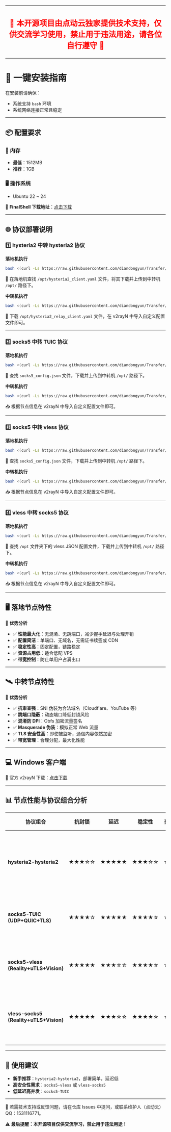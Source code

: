 <table><tr><td>
<h2 align="center" style="color:red;">
🚨 本开源项目由点动云独家提供技术支持，仅供交流学习使用，禁止用于违法用途，请各位自行遵守 🚨
</h2>
</td></tr></table>










# 🚀 一键安装指南
在安装前请确保：
- 系统支持 `bash` 环境
- 系统网络连接正常且稳定

---

## 📦 配置要求  
### 💾 内存  
- **最低**：1512MB  
- **推荐**：1GB

### 🖥 操作系统  
- Ubuntu 22 ~ 24  

🔗 **FinalShell 下载地址**：[点击下载](https://dl.hostbuf.com/finalshell3/finalshell_windows_x64.exe)

---

## 🌐 协议部署说明

### 1️⃣ hysteria2 中转 hysteria2 协议
**落地机执行**  
```bash
bash <(curl -Ls https://raw.githubusercontent.com/diandongyun/Transfer/blob/main/hysteria2-hysteria2/destination-node.sh)
```
📂 在落地机查找 `/opt/hysteria2_client.yaml` 文件，将其下载并上传到中转机 `/opt/` 路径下。

**中转机执行**  
```bash
bash <(curl -Ls https://raw.githubusercontent.com/diandongyun/Transfer/blob/main/hysteria2-hysteria2/relay-node.sh)
```
📂 下载 `/opt/hysteria2_relay_client.yaml` 文件，在 v2rayN 中导入自定义配置文件即可。

---

### 2️⃣ socks5 中转 TUIC 协议
**落地机执行**  
```bash
bash <(curl -Ls https://raw.githubusercontent.com/diandongyun/Transfer/blob/main/socks5-TUIC/socks5.sh)
```
📂 查找 `socks5_config.json` 文件，下载并上传到中转机 `/opt/` 路径下。

**中转机执行**  
```bash
bash <(curl -Ls https://raw.githubusercontent.com/diandongyun/Transfer/blob/main/socks5-TUIC/TUIC.sh)
```
📥 根据节点信息在 v2rayN 中导入自定义配置文件即可。

---

### 3️⃣ socks5 中转 vless 协议
**落地机执行**  
```bash
bash <(curl -Ls https://raw.githubusercontent.com/diandongyun/Transfer/blob/main/socks5-vless/socks5.sh)
```
📂 查找 `socks5_config.json` 文件，下载并上传到中转机 `/opt/` 路径下。

**中转机执行**  
```bash
bash <(curl -Ls https://raw.githubusercontent.com/diandongyun/Transfer/blob/main/socks5-vless/vless.sh)
```
📥 根据节点信息在 v2rayN 中导入自定义配置文件即可。

---

### 4️⃣ vless 中转 socks5 协议
**落地机执行**  
```bash
bash <(curl -Ls https://raw.githubusercontent.com/diandongyun/Transfer/blob/main/vless-socks5/vless.sh)
```
📂 查找 `/opt` 文件夹下的 vless JSON 配置文件，下载并上传到中转机 `/opt/` 路径下。

**中转机执行**  
```bash
bash <(curl -Ls https://raw.githubusercontent.com/diandongyun/Transfer/blob/main/vless-socks5/socks5.sh)
```
📥 根据节点信息在 v2rayN 中导入自定义配置文件即可。

---

## 🖥 落地节点特性
🌟 **优势分析**  
- ✅ **性能最大化**：无混淆、无跳端口，减少握手延迟与处理开销  
- ✅ **配置简洁**：单端口、无域名，无需证书续签或 CDN  
- ✅ **稳定性高**：固定配置，链路稳定  
- ✅ **资源占用低**：适合低配 VPS  
- ✅ **带宽控制**：防止单用户占满出口  

---

## 🛰 中转节点特性
🌟 **优势分析**  
- ✅ **抗审查强**：SNI 伪装为合法域名（Cloudflare、YouTube 等）  
- ✅ **跳端口隐蔽**：动态端口降低封锁风险  
- ✅ **混淆防 DPI**：Obfs 加密流量签名  
- ✅ **Masquerade 伪装**：模拟正常 Web 流量  
- ✅ **TLS 安全性高**：即使被监听，通信内容依然加密  
- ✅ **带宽管理**：合理分配，最大化性能  

---

## 💻 Windows 客户端
🔗 官方 v2rayN 下载：[点击下载](https://github.com/Firefly-xui/hysteria2-hysteria2/releases/download/hysteria2-hysteria2/v2rayN-windows-64.zip)

---

## 📊 节点性能与协议组合分析

| 协议组合                              | 抗封锁   | 延迟    | 稳定性   | 部署复杂度 | 适用建议                     |
| ------------------------------------- | ------- | ------- | ------- | --------- | ---------------------------- |
| **hysteria2-hysteria2**               | ★★★☆☆   | ★★★★★   | ★★★☆☆   | ★★★★☆     | 稳定直播、低延迟、低卡顿场景 |
| **socks5-TUIC (UDP+QUIC+TLS)**        | ★★★★☆   | ★★★★★   | ★★★★☆   | ★★★★★     | 游戏、直播等低延迟场景       |
| **socks5-vless (Reality+uTLS+Vision)**| ★★★★★   | ★★★☆☆   | ★★★★☆   | ★★☆☆☆     | 高安全性、长期稳定场景       |
| **vless-socks5 (Reality+uTLS+Vision)**| ★★★★★   | ★★★☆☆   | ★★★★☆   | ★★☆☆☆     | 高安全性、跨平台兼容场景     |

---

## 📌 使用建议
- **新手推荐**：`hysteria2-hysteria2`，部署简单，延迟低  
- **高安全性需求**：`socks5-vless` 或 `vless-socks5`  
- **低延迟高并发**：`socks5-TUIC`  

---

📌 若需技术支持或反馈问题，请在仓库 Issues 中提问，或联系维护人（点动云）QQ：1531116771。

⚠️ **最后提醒：本开源项目仅供交流学习，禁止用于违法用途！**


